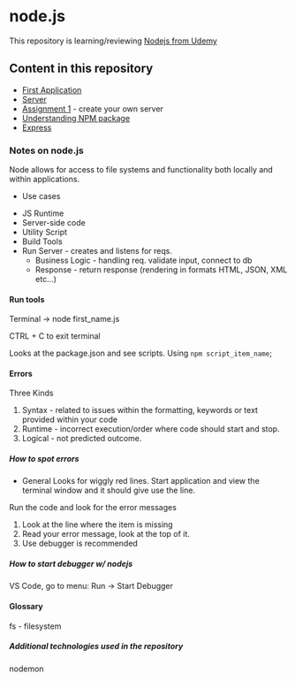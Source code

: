# node.js
This repository is learning/reviewing [Nodejs from Udemy](https://www.udemy.com/course/nodejs-the-complete-guide/learn/lecture/11561820?start=60#overview)

## Content in this repository
- [First Application](./first_app)
- [Server](./server)
- [Assignment 1](./assign1) - create your own server
- [Understanding NPM package](./understnading_npm)
- [Express](./express/)

### Notes on node.js 
Node allows for access to file systems and functionality both locally and within applications. 

- Use cases
* JS Runtime
* Server-side code 
* Utility Script
* Build Tools  
* Run Server - creates and listens for reqs. 
  * Business Logic - handling req. validate input, connect to db 
  * Response  - return response (rendering in formats HTML, JSON, XML etc...)

#### Run tools 
Terminal -> node first_name.js

CTRL + C to exit terminal 

Looks at the package.json and see scripts. Using `npm script_item_name`; 

#### Errors
Three Kinds
1. Syntax - related to issues within the formatting, keywords or text provided within your code
2. Runtime - incorrect execution/order where code should start and stop. 
3. Logical - not predicted outcome.

##### How to spot errors 
- General 
Looks for wiggly red lines.
Start application and view the terminal window and it should give use the line. 

Run the code and look for the error messages
1. Look at the line where the item is missing
2. Read your error message, look at the top of it.
3. Use debugger is recommended

##### How to start debugger w/ nodejs 
VS Code, go to menu: Run -> Start Debugger 



#### Glossary 
fs - filesystem

##### Additional technologies used in the repository
nodemon